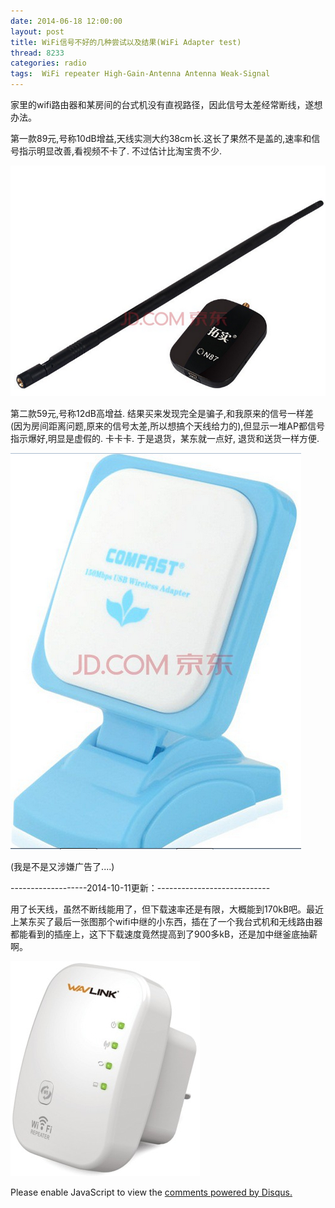 ```yaml
---
date: 2014-06-18 12:00:00
layout: post
title: WiFi信号不好的几种尝试以及结果(WiFi Adapter test)
thread: 8233
categories: radio
tags:  WiFi repeater High-Gain-Antenna Antenna Weak-Signal
---
```


家里的wifi路由器和某房间的台式机没有直视路径，因此信号太差经常断线，遂想办法。

第一款89元,号称10dB增益,天线实测大约38cm长.这长了果然不是盖的,速率和信号指示明显改善,看视频不卡了. 不过估计比淘宝贵不少.

![](../media/wifi1.png)

第二款59元,号称12dB高增益.
结果买来发现完全是骗子,和我原来的信号一样差(因为房间距离问题,原来的信号太差,所以想搞个天线给力的),但显示一堆AP都信号指示爆好,明显是虚假的. 卡卡卡. 于是退货，某东就一点好, 退货和送货一样方便.

![](../media/wifi2.png)

(我是不是又涉嫌广告了....)
  
-------------------2014-10-11更新：----------------------------

用了长天线，虽然不断线能用了，但下载速率还是有限，大概能到170kB吧。最近上某东买了最后一张图那个wifi中继的小东西，插在了一个我台式机和无线路由器都能看到的插座上，这下下载速度竟然提高到了900多kB，还是加中继釜底抽薪啊。 

![](../media/wifi-relay.png)


<div id="disqus_thread"></div>
<script type="text/javascript">
    /* * * CONFIGURATION VARIABLES: EDIT BEFORE PASTING INTO YOUR WEBPAGE * * */
    var disqus_shortname = 'jiaoxianjun'; // required: replace example with your forum shortname

    /* * * DON'T EDIT BELOW THIS LINE * * */
    (function() {
        var dsq = document.createElement('script'); dsq.type = 'text/javascript'; dsq.async = true;
        dsq.src = '//' + disqus_shortname + '.disqus.com/embed.js';
        (document.getElementsByTagName('head')[0] || document.getElementsByTagName('body')[0]).appendChild(dsq);
    })();
</script>
<noscript>Please enable JavaScript to view the <a href="http://disqus.com/?ref_noscript">comments powered by Disqus.</a></noscript>


<script>
  (function(i,s,o,g,r,a,m){i['GoogleAnalyticsObject']=r;i[r]=i[r]||function(){
  (i[r].q=i[r].q||[]).push(arguments)},i[r].l=1*new Date();a=s.createElement(o),
  m=s.getElementsByTagName(o)[0];a.async=1;a.src=g;m.parentNode.insertBefore(a,m)
  })(window,document,'script','//www.google-analytics.com/analytics.js','ga');

  ga('create', 'UA-56112029-1', 'auto');
  ga('send', 'pageview');

</script>
